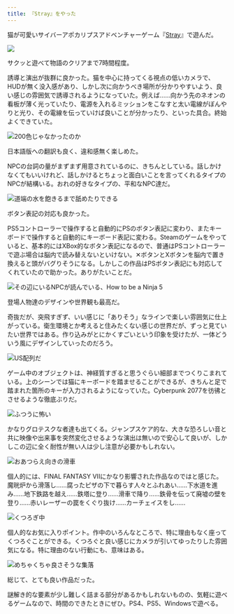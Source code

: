 ```yaml
---
title: 『Stray』をやった
---
```

猫が可愛いサイバーアポカリプスアドベンチャーゲーム『[Stray](https://store.steampowered.com/app/1332010/Stray/?l=japanese)』で遊んだ。

![](https://lh6.googleusercontent.com/TNUThYY-DgJIlVADZzT-lpAQaqzLyNm_eBPIdBBLCuJ5Skx2a1uhyDNGt49YNcqd4YLm_u8QK_XEeYqqGug38kQ14SG7-rkYpR0yaG6Nw3ua4ZxZpNYTZXxp4QMZmwMAKOH6k6LDKp2b02qaQq97d_cR3_HMyKSyK39TV8TQS0yBAKWfhAj4kBzaqVkelQ)

サクッと遊べて物語のクリアまで7時間程度。

誘導と演出が抜群に良かった。猫を中心に持ってくる視点の低いカメラで、HUDが無く没入感があり、しかし次に向かうべき場所が分かりやすいよう、良い感じの雰囲気で誘導されるようになっていた。例えば……向かう先のネオンの看板が薄く光っていたり、電源を入れるミッションをこなすと太い電線がぼんやりと光り、その電線を伝っていけば良いことが分かったり、といった具合。終始よくできていた。

![](https://lh6.googleusercontent.com/7tGqFaM6SuXoFR2SNzJdRLgLXNWU7_fZcyoW7d1DrNpr93ApAlGnHLpVgMIB-L1LPEArzR-nXVDgCsNj44_nzK7nKTVQ-yO-fwJuq7MdOj6oSWBPy-FomeFxpKGI_7ZWDNjKGnz9Ru05CZLXm3giXKnxA3JuA_40S7hPF0Ij_fJA4gGJcZv_LxnqMWZoVQ "200色じゃなかったのか")

日本語版への翻訳も良く、違和感無く楽しめた。

NPCの台詞の量がまずまず用意されているのに、きちんとしている。話しかけなくてもいいけれど、話しかけるとちょっと面白いことを言ってくれるタイプのNPCが結構いる。おれの好きなタイプの、平和なNPC達だ。

![](https://lh5.googleusercontent.com/Eyqz5SqsMLymuGVy66J9hEbfd3OYmhSLAtTTvtPXQs87YMKJd_M1YUsAdheB28cnT9FzzjAOv0-_5jz0mgXDrptybTzN28FnwZbuHeyj50TptQyepWzTLBiBbLYEMzzEvN6gZgLn2bN8FzzEUMBguYtgf2-CV-1SxEAlOifI6XNgPJtlEh8IONdttImdXg "道端の水を飽きるまで舐めたりできる")

ボタン表記の対応も良かった。

PS5コントローラーで操作すると自動的にPSのボタン表記に変わり、またキーボードで操作すると自動的にキーボード表記に変わる。Steamのゲームをやっていると、基本的にはXBox的なボタン表記になるので、普通はPSコントローラーで遊ぶ場合は脳内で読み替えないといけない。✕ボタンとXボタンを脳内で置き換えると頭がバグりそうになる。しかしこの作品はPSボタン表記にも対応してくれていたので助かった。ありがたいことだ。

![](https://lh6.googleusercontent.com/ABbpQCzI0YwRsmfvFon7Rk20_Q2cKNu2nVgrgayZAO6dsBfQ5JInIlPcfjXiWFeEtLwerfhUf4l0LD1uUhNIVXIh2reOTHd-IDlohzI0wskcP3QpRX1FN3l2t4oYSQsVL9_wgnmjgdWW5_CN_n-u81ur_eT-XN8WCWsxpC16rq5uxLXcMa9ek8Yg-f2UvQ "その辺にいるNPCが読んでいる、How to be a Ninja 5")

登場人物達のデザインや世界観も最高だ。

奇抜だが、突飛すぎず、いい感じに「ありそう」なラインで楽しい雰囲気に仕上がっている。衛生環境とか考えると住みたくない感じの世界だが、ずっと見ていたい世界ではある。作り込みがとにかくすごいという印象を受けたが、一体どういう風にデザインしていったのだろう。

![](https://lh4.googleusercontent.com/T9bn-8KPVsbdZpkrv2t9iHUTorc6MKT9Gg-8i-xlEYEQX_FM6-0vgpWHIk8NQAdTeoEQlf2UF4rzzyyJ0nzGF2sCMnoxQl3gDkYoyhDagzog5jxvAfgHyIeerJAwzj6wD5hdxSiH4eAABpaEAOKwaFqxFxXQCSbTTP9a-dtzW_oRsoZWt7vmygyewe0ZWg "US配列だ")

ゲーム中のオブジェクトは、神経質すぎると思うぐらい細部までつくりこまれている。上のシーンでは猫にキーボードを踏ませることができるが、きちんと足で踏まれた箇所のキーが入力されるようになっていた。Cyberpunk 2077を彷彿とさせるような徹底ぶりだ。

![](https://lh6.googleusercontent.com/4dMCTfKxJ08mg_tuzp-eIY1XEk6T8pO_v9EBJNMBHxUWIxYXQrL1M0rp2PXJvMMK8xM8mlxmRMsPVHZlr5fuI8-o7XxdIbnpGffRUny5r6SbVM_yq4Q1Pzz1reLeQd8tK7Pb4rPxur2HH_59KWrKLBNcCOL8QTp56qHkRWOyF05-lMb0Ff_hBqvxI5XQTA "ふつうに怖い")

かなりグロテスクな者達も出てくる。ジャンプスケア的な、大きな恐ろしい音と共に映像や出来事を突然変化させるような演出は無いので安心して良いが、しかしこの辺に全く耐性が無い人は少し注意が必要かもしれない。

![](https://lh4.googleusercontent.com/FA1BJoB7PtooVpp3MW3LZpQdKCex1mfkH-IsPha3LyRFhSCrlNBPmllXOA2H5EtdMZSjy8A_Rjy4md37_tadc38he4CbgxGowf-6h4eaFG8Mow4TtLp4WtMZfuBNbhMz-0UlmvvzubN-kqQUXHbyGidkkP03cnrPnDuHfJmvBYqmkVFMTpoIk1tROiUuaA "おあつらえ向きの滑車")

個人的には、FINAL FANTASY VIIにかなり影響された作品なのではと感じた。魔晄炉から滑落し……腐ったピザの下で暮らす人々とふれあい……下水道を進み……地下鉄路を越え……鉄塔に登り……滑車で降り……鉄骨を伝って廃墟の壁を登り……赤いレーザーの罠をくぐり抜け……カーチェイスをし……

![](https://lh6.googleusercontent.com/vuu-GfCZAQW9g_Dq7SgzDrVLD1PjTqisbNok49acXGjT_h77RPlywn32uk9sU07fcKWgxRKL-FAXSkIJ1r22mFLfMLKUcljJuOcRoXvUp0kaQaX0psk7afeFZ3txTUCzRSxpf0MlY9n8sA2gscjURQbQX_D-yYp7FSgOQs32MMOSec2OmVG60FD_vz1AOw "くつろぎ中")

個人的なお気に入りポイント。作中のいろんなところで、特に理由もなく座ってくつろぐことができる。くつろぐと良い感じにカメラが引いてゆったりした雰囲気になる。特に理由のない行動にも、意味はある。

![](https://lh3.googleusercontent.com/XMReVDJMIZeXsyaKGE1DLEUskK9IFojEtqek4wQj4-FpJHrBlBWHLmdcZfAdsoTJ4zOS2csgrL0fYNmXXoPcbaioVyExCrzmHk7qozUBcDvia0jtFbGZSEwGOsTNAk8o5G9PsTPtVkD5sZTtqbqWtNh2R1gj6p6UKpMEJ9vdXefh2dKWug4AAuWxbpAuTg "めちゃくちゃ良さそうな集落")

総じて、とても良い作品だった。

謎解き的な要素が少し難しく詰まる部分があるかもしれないものの、気軽に遊べるゲームなので、時間のできたときにぜひ。PS4、PS5、Windowsで遊べる。
